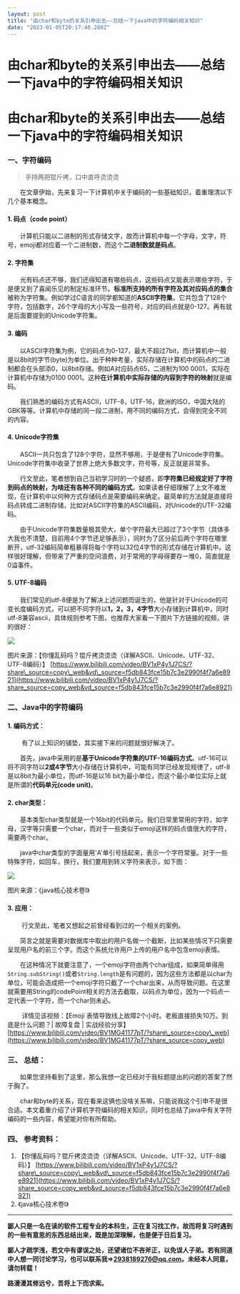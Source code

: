 ```yaml
---
layout: post
title: "由char和byte的关系引申出去——总结一下java中的字符编码相关知识"
date: "2023-01-05T20:17:40.280Z"
---
```

由char和byte的关系引申出去——总结一下java中的字符编码相关知识
=====================================

由char和byte的关系引申出去——总结一下java中的字符编码相关知识
=====================================

### 一、字符编码

> 手持两把锟斤拷，口中直呼烫烫烫

​   在文章伊始，先来复习一下计算机中关于编码的一些基础知识，着重理清以下几个基本概念。

#### 1\. 码点（code point）

​   计算机只能以二进制的形式存储文字，故而计算机中每一个字母，文字，符号，emoji都对应着一个二进制数，而这个**二进制数就是码点**。

#### 2\. 字符集

​   光有码点还不够，我们还得知道有哪些码点，这些码点又能表示哪些字符，于是便又到了喜闻乐见的制定标准环节。**标准所支持的所有字符及其对应码点的集合**被称为字符集。例如学过C语言的同学都知道的**ASCII字符集**，它共包含了128个字符，包括数字，26个字母的大小写及一些符号，对应的码点就是0-127。再有就是后面要提到的Unicode字符集。

#### 3\. 编码

​   以ASCII字符集为例，它的码点为0-127，最大不超过7bit，而计算机中一般是以8bit的字节(byte)为单位。出于种种考量，实际存储在计算机中的码点的二进制都会在头部添0，以8bit存储。例如A对应码点65，二进制为100 0001，实际在计算机中存储为0100 0001。这种**在计算机中实际存储的内容到字符的映射**就是编码。

​   我们熟悉的编码方式有ASCII，UTF-8，UTF-16，欧洲的ISO，中国大陆的GBK等等。计算机中存储的同一段二进制，用不同的编码方式，会得到完全不同的内容。

#### 4\. Unicode字符集

​   ASCII一共只包含了128个字符，显然不够用，于是便有了Unicode字符集。Unicode字符集中收录了世界上绝大多数文字，符号等，反正就是非常多。

​   行文至此，笔者想到自己当初学习时的一个疑惑，即**字符集已经规定好了字符到码点的映射，为啥还有各种不同的编码方式**。如果读者仔细理解了上文不难发现，在计算机中以何种方式存储码点是需要编码来确定。最简单的方法就是直接将码点转成二进制存储，比如对ASCII字符集的ASCII编码，对Unicode的UTF-32编码。

​   由于Unicode字符集数量极其旁大，单个字符最大已超过了3个字节（具体多大我也不清楚，目前用4个字节还足够表示），同时为了区分前后两个字符在哪里断开，utf-32编码简单粗暴得将每个字符以32位4字节的形式存储在计算机中。这样很好理解，但带来了严重的空间浪费，对于常用的字母得要存一堆0，简直就是0溢事件。

#### 5\. UTF-8编码

​   我们常见的utf-8便是为了解决上述问题而诞生的，他是针对于Unicode的可变长度编码方式，可以把不同字符以**1，2，3，4字节**大小存储到计算机中，同时utf-8兼容ascii，具体规则参考下图，也推荐大家看一下图片下方链接的视频，讲的很好：

![](https://img2023.cnblogs.com/blog/2524445/202301/2524445-20230105194810368-716979256.png)

图片来源：【你懂乱码吗？锟斤拷烫烫烫（详解ASCII、Unicode、UTF-32、UTF-8编码）】 [https://www.bilibili.com/video/BV1xP4y1J7CS/?share\_source=copy\_web&vd\_source=f5db843fce15b7c3e2990f4f7a6e8921](https://www.bilibili.com/video/BV1xP4y1J7CS/?share_source=copy_web&vd_source=f5db843fce15b7c3e2990f4f7a6e8921)

### 二、Java中的字符编码

#### 1\. 编码方式：

​   有了以上知识的铺垫，其实接下来的问题就很好解决了。

​   首先，java中采用的是**基于Unicode字符集的UTF-16编码方式**。utf-16可以将不同字符以**2或4字节**大小存储在计算机中，可能有同学已经发现规律了，utf-8是以8bit为最小单位，而utf-16是以16 bit为最小单位，而这个最小单位实际上就是所谓的**代码单元(code unit)**。

#### 2\. char类型：

​   基本类型char类型就是一个16bit的代码单元。我们日常里常用的字符，如字母，汉字等只需要一个char，而对于一些类似于emoji这样的码点值很大的字符，需要两个char。

​   java中char类型的字面量用'A'单引号括起来，表示一个字符常量。对于一些特殊字符，如回车，换行，我们要用到转义字符来表示，如下图：

![](https://img2023.cnblogs.com/blog/2524445/202301/2524445-20230105194846828-1985968484.png)

图片来源：《java核心技术卷Ⅰ》

#### 3\. 应用：

​   行文至此，笔者又想起之前曾经看到过的一个相关的案例。

​   简言之就是需要对数据库中取出的用户名做一个截断，比如某些情况下只需要呈现用户名的前三个字。而这个系统允许用户上传的用户名中包含emoji表情。

​   在这种情况下就要注意了，一个emoji字符由两个char组成，如果简单得用`String.subString()`或者`String.length`是有问题的，因为这些方法都是以char为单位，可能会造成把一个emoji字符只截了一个char出来，从而导致问题。在这里就需要用String的codePoint相关的方法去截取，以码点为单位，因为一个码点一定代表一个字符，而一个char则未必。

​   详情见该视频：【Emoji 表情导致线上故障2个小时。老板直接损失10万。到底是什么问题？| 故障复盘 | 实战经验分享】 [https://www.bilibili.com/video/BV1MG41177pT/?share\_source=copy\_web](https://www.bilibili.com/video/BV1MG41177pT/?share_source=copy_web)

### 三、 总结：

​   如果您坚持看到了这里，那么我想一定已经对于我标题提出的问题的答案了然于胸了。

​   char和byte的关系，现在看来这俩也没啥关系嘛，只能说我这个引申不是很合适。本文着重介绍了计算机字符编码的相关知识，同时也总结了java中有关字符编码的一些内容，希望能对你有所帮助。

### 四、 参考资料：

1.  【你懂乱码吗？锟斤拷烫烫烫（详解ASCII、Unicode、UTF-32、UTF-8编码）】 [https://www.bilibili.com/video/BV1xP4y1J7CS/?share\_source=copy\_web&vd\_source=f5db843fce15b7c3e2990f4f7a6e8921](https://www.bilibili.com/video/BV1xP4y1J7CS/?share_source=copy_web&vd_source=f5db843fce15b7c3e2990f4f7a6e8921)
2.  《java核心技术卷Ⅰ》

* * *

**鄙人只是一名在读的软件工程专业的本科生，正在复习找工作，故而将复习时遇到的一些有意思的东西总结出来，既是加深理解，也是便于日后复习。**

**鄙人才疏学浅，若文中有谬误之处，还望诸位不吝斧正，以免误人子弟。若有同道中人想一同讨论学习，也可以联系我=>2938189276@qq.com。未经本人同意，请勿转载！**

**路漫漫其修远兮，吾将上下而求索。**